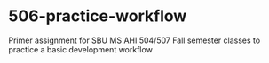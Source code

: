 # 506-practice-workflow
Primer assignment for SBU MS AHI 504/507 Fall semester classes to practice a basic development workflow 
